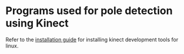# Programs used for pole detection using Kinect

Refer to the [installation guide](https://github.com/csd-robocon-nitk/Resources/blob/main/Kinect/README.md) for installing kinect development tools for linux.